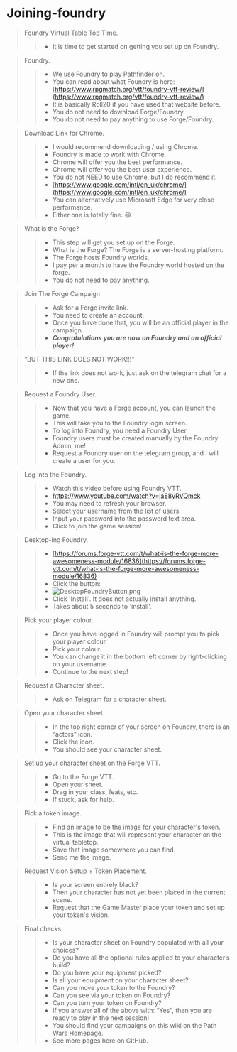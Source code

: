 # Joining-foundry

> Foundry Virtual Table Top Time.
>> - It is time to get started on getting you set up on Foundry.

> Foundry.
>> - We use Foundry to play Pathfinder on.
>> - You can read about what Foundry is here: [https://www.rpgmatch.org/vtt/foundry-vtt-review/](https://www.rpgmatch.org/vtt/foundry-vtt-review/)
>> - It is basically Roll20 if you have used that website before.
>> -  You do not need to download Forge/Foundry.
>> -  You do not need to pay anything to use Forge/Foundry.

> Download Link for Chrome.
>> - I would recommend downloading / using Chrome.
>> - Foundry is made to work with Chrome.
>> - Chrome will offer you the best performance.
>> - Chrome will offer you the best user experience.
>> - You do not NEED to use Chrome, but I do recommend it.
>> - [https://www.google.com/intl/en_uk/chrome/](https://www.google.com/intl/en_uk/chrome/)
>> - You can alternatively use Microsoft Edge for very close performance.
>> - Either one is totally fine. 😃

> What is the Forge?
>> - This step will get you set up on the Forge.
>> - What is the Forge? The Forge is a server-hosting platform.
>> - The Forge hosts Foundry worlds.
>> - I pay per a month to have the Foundry world hosted on the forge.
>> - You do not need to pay anything.

> Join The Forge Campaign
>> - Ask for a Forge invite link.
>> - You need to create an account.
>> - Once you have done that, you will be an official player in the campaign.
>> - **_Congratulations you are now on Foundry and an official player!_**

> “BUT THIS LINK DOES NOT WORK!!!”
>> - If the link does not work, just ask on the telegram chat for a new one.

> Request a Foundry User.
>> - Now that you have a Forge account, you can launch the game.
>> - This will take you to the Foundry login screen.
>> - To log into Foundry, you need a Foundry User.
>> - Foundry users must be created manually by the Foundry Admin, me!
>> - Request a Foundry user on the telegram group, and I will create a user for you.

> Log into the Foundry.
>> - Watch this video before using Foundry VTT.
>> - https://www.youtube.com/watch?v=ja88yRVQmck
>> - You may need to refresh your browser.
>> - Select your username from the list of users.
>> - Input your password into the password text area.
>> - Click to join the game session!

> Desktop-ing Foundry.
>> - [https://forums.forge-vtt.com/t/what-is-the-forge-more-awesomeness-module/16836](https://forums.forge-vtt.com/t/what-is-the-forge-more-awesomeness-module/16836)
>> - Click the button:
>> - ![DesktopFoundryButton.png](../../images/DesktopFoundryButton.png)
>> - Click 'Install'. It does not actually install anything.
>> - Takes about 5 seconds to 'install'.

> Pick your player colour.
>> - Once you have logged in Foundry will prompt you to pick your player colour.
>> - Pick your colour.
>> - You can change it in the bottom left corner by right-clicking on your username.
>> - Continue to the next step!

> Request a Character sheet.
>> - Ask on Telegram for a character sheet.

> Open your character sheet.
>> - In the top right corner of your screen on Foundry, there is an “actors” icon.
>> - Click the icon.
>> - You should see your character sheet.

> Set up your character sheet on the Forge VTT.
>> - Go to the Forge VTT.
>> -  Open your sheet.
>> - Drag in your class, feats, etc.
>> - If stuck, ask for help.

> Pick a token image.
>> - Find an image to be the image for your character's token.
>> - This is the image that will represent your character on the virtual tabletop.
>> - Save that image somewhere you can find.
>> - Send me the image.

> Request Vision Setup + Token Placement.
>> - Is your screen entirely black?
>> - Then your character has not yet been placed in the current scene.
>> - Request that the Game Master place your token and set up your token's vision.

> Final checks.
>> - Is your character sheet on Foundry populated with all your choices?
>> - Do you have all the optional rules applied to your character’s build?
>> - Do you have your equipment picked?
>> - Is all your equipment on your character sheet?
>> - Can you move your token to the Foundry?
>> - Can you see via your token on Foundry?
>> - Can you turn your token on Foundry?
>> - If you answer all of the above with: “Yes”, then you are ready to play in the next session!
>> - You should find your campaigns on this wiki on the Path Wars Homepage.
>> - See more pages here on GitHub.